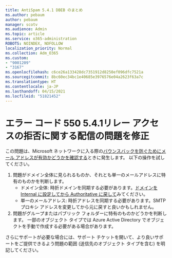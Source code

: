 ```yaml
---
title: AntiSpam 5.4.1 DBEB のまとめ
ms.author: pebaum
author: pebaum
manager: scotv
ms.audience: Admin
ms.topic: article
ms.service: o365-administration
ROBOTS: NOINDEX, NOFOLLOW
localization_priority: Normal
ms.collection: Adm_O365
ms.custom:
- "9001209"
- "3167"
ms.openlocfilehash: c6ce26a133428dc7351912d8250ef096dfc7521a
ms.sourcegitcommit: 8bc60ec34bc1e40685e3976576e04a2623f63a7c
ms.translationtype: HT
ms.contentlocale: ja-JP
ms.lasthandoff: 04/15/2021
ms.locfileid: "51821452"
---
```

# <a name="fix-delivery-issues-for-error-code-550-541-relay-access-denied"></a>エラー コード 550 5.4.1リレー アクセスの拒否に関する配信の問題を修正

この問題は、Microsoft ネットワークに入る際の[バウンスバックを防ぐためにメール アドレスが有効かどうかを確認する](https://docs.microsoft.com/exchange/mail-flow-best-practices/use-directory-based-edge-blocking)ときに発生します。 以下の操作を試してください。

1. 問題がドメイン全体に見られるものか、それとも単一のメールアドレスに特有のものかを判断します。
    - ドメイン全体: 時折ドメインを同期する必要があります。[ドメインを Internal に設定してから Authoritative に戻して](https://docs.microsoft.com/exchange/mail-flow-best-practices/manage-accepted-domains/manage-accepted-domains)みてください。
    - 単一のメールアドレス: 時折アドレスを同期する必要があります。SMTP プロキシ アドレスを変更してから元に戻すと良いかもしれません。
2. 問題がグループまたはパブリック フォルダーに特有のものかどうかを判断します。 一部のオブジェクト タイプでは Azure Active Directory でオブジェクトを手動で作成する必要がある場合があります。

さらにサポートが必要な場合には、サポート チケットを開いて、より良いサポートをご提供できるよう問題の範囲 (送信先のオブジェクト タイプを含む) を明記してください。